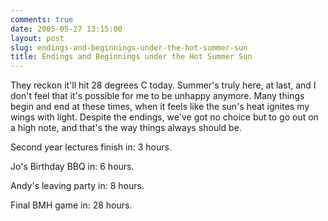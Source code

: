 ```yaml
---
comments: true
date: 2005-05-27 13:15:00
layout: post
slug: endings-and-beginnings-under-the-hot-summer-sun
title: Endings and Beginnings under the Hot Summer Sun
---
```


They reckon it'll hit 28 degrees C today.  Summer's truly here, at last, and I don't feel that it's possible for me to be unhappy anymore.  Many things begin and end at these times, when it feels like the sun's heat ignites my wings with light.  Despite the endings, we've got no choice but to go out on a high note, and that's the way things always should be.  

Second year lectures finish in: 3 hours.  

Jo's Birthday BBQ in: 6 hours.  

Andy's leaving party in: 8 hours.  

Final BMH game in: 28 hours.  


